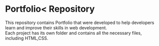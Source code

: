 # Portfolio< Repository
This repository contains Portfolio that were developed to help developers learn and improve their skills in web development. 
<br>
Each project has its own folder and contains all the necessary files, including HTML,CSS.
